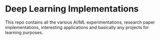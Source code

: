 # Deep Learning Implementations

This repo contains all the various AI/ML experimentations, research paper implementations, interesting applications and basically any projects for learning purposes.
